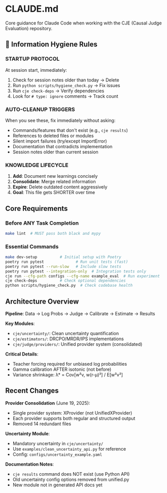 # CLAUDE.md

Core guidance for Claude Code when working with the CJE (Causal Judge Evaluation) repository.

## 🎯 Information Hygiene Rules

### STARTUP PROTOCOL
At session start, immediately:
1. Check for session notes older than today → Delete
2. Run `python scripts/hygiene_check.py` → Fix issues
3. Run `cje check-deps` → Verify dependencies
4. Look for `# type: ignore` comments → Track count

### AUTO-CLEANUP TRIGGERS
When you see these, fix immediately without asking:
- Commands/features that don't exist (e.g., `cje results`)
- References to deleted files or modules
- Silent import failures (try/except ImportError)
- Documentation that contradicts implementation
- Session notes older than current session

### KNOWLEDGE LIFECYCLE
1. **Add**: Document new learnings concisely
2. **Consolidate**: Merge related information 
3. **Expire**: Delete outdated content aggressively
4. **Goal**: This file gets SHORTER over time

## Core Requirements

### Before ANY Task Completion
```bash
make lint  # MUST pass both black and mypy
```

### Essential Commands
```bash
make dev-setup          # Initial setup with Poetry
poetry run pytest              # Run unit tests (fast)
poetry run pytest --run-slow   # Include slow tests
poetry run pytest --integration-only  # Integration tests only
cje run --cfg-path configs --cfg-name example_eval  # Run experiment
cje check-deps          # Check optional dependencies
python scripts/hygiene_check.py  # Check codebase health
```

## Architecture Overview

**Pipeline**: Data → Log Probs → Judge → Calibrate → Estimate → Results

**Key Modules**:
- `cje/uncertainty/`: Clean uncertainty quantification
- `cje/estimators/`: DRCPO/MRDR/IPS implementations
- `cje/judge/providers/`: Unified provider system (consolidated)

**Critical Details**:
- Teacher forcing required for unbiased log probabilities
- Gamma calibration AFTER isotonic (not before)
- Variance shrinkage: λ* = Cov[w²v, w(r-μ)²] / E[w²v²]

## Recent Changes

**Provider Consolidation** (June 19, 2025):
- Single provider system: XProvider (not UnifiedXProvider)
- Each provider supports both regular and structured output
- Removed 14 redundant files

**Uncertainty Module**:
- Mandatory uncertainty in `cje/uncertainty/`
- Use `examples/clean_uncertainty_api.py` for reference
- Config: `configs/uncertainty_example.yaml`

**Documentation Notes**:
- `cje results` command does NOT exist (use Python API)
- Old uncertainty config options removed from unified.py
- New module not in generated API docs yet